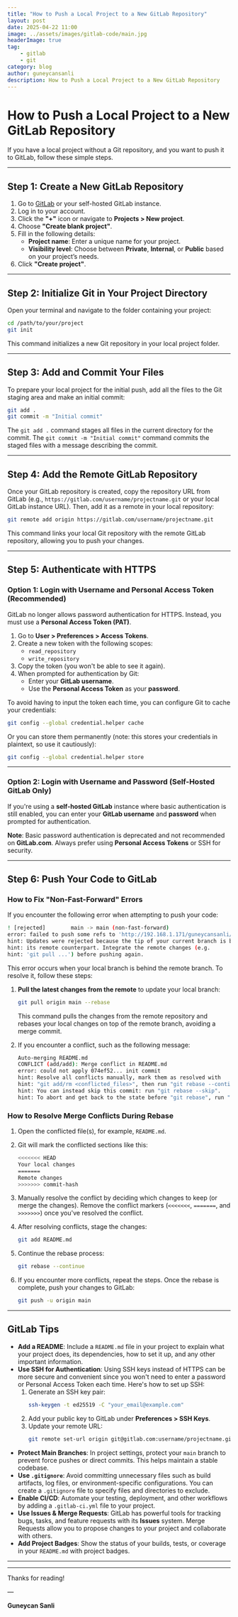 ```yaml
---
title: "How to Push a Local Project to a New GitLab Repository"
layout: post
date: 2025-04-22 11:00
image: ../assets/images/gitlab-code/main.jpg
headerImage: true
tag:
    - gitlab
    - git
category: blog
author: guneycansanli
description: How to Push a Local Project to a New GitLab Repository
---
```


# How to Push a Local Project to a New GitLab Repository

If you have a local project without a Git repository, and you want to push it to GitLab, follow these simple steps.

---

## Step 1: Create a New GitLab Repository

1. Go to [GitLab](https://gitlab.com) or your self-hosted GitLab instance.
2. Log in to your account.
3. Click the **"+"** icon or navigate to **Projects > New project**.
4. Choose **"Create blank project"**.
5. Fill in the following details:
   - **Project name**: Enter a unique name for your project.
   - **Visibility level**: Choose between **Private**, **Internal**, or **Public** based on your project’s needs.
6. Click **"Create project"**.

---

## Step 2: Initialize Git in Your Project Directory

Open your terminal and navigate to the folder containing your project:

```bash
cd /path/to/your/project
git init
```

This command initializes a new Git repository in your local project folder.

---

## Step 3: Add and Commit Your Files

To prepare your local project for the initial push, add all the files to the Git staging area and make an initial commit:

```bash
git add .
git commit -m "Initial commit"
```

The `git add .` command stages all files in the current directory for the commit. The `git commit -m "Initial commit"` command commits the staged files with a message describing the commit.

---

## Step 4: Add the Remote GitLab Repository

Once your GitLab repository is created, copy the repository URL from GitLab (e.g., `https://gitlab.com/username/projectname.git` or your local GitLab instance URL). Then, add it as a remote in your local repository:

```bash
git remote add origin https://gitlab.com/username/projectname.git
```

This command links your local Git repository with the remote GitLab repository, allowing you to push your changes.

---

## Step 5: Authenticate with HTTPS

### Option 1: Login with Username and Personal Access Token (Recommended)

GitLab no longer allows password authentication for HTTPS. Instead, you must use a **Personal Access Token (PAT)**.

1. Go to **User > Preferences > Access Tokens**.
2. Create a new token with the following scopes:
   - `read_repository`
   - `write_repository`
3. Copy the token (you won't be able to see it again).
4. When prompted for authentication by Git:
   - Enter your **GitLab username**.
   - Use the **Personal Access Token** as your **password**.

To avoid having to input the token each time, you can configure Git to cache your credentials:

```bash
git config --global credential.helper cache
```

Or you can store them permanently (note: this stores your credentials in plaintext, so use it cautiously):

```bash
git config --global credential.helper store
```

---

### Option 2: Login with Username and Password (Self-Hosted GitLab Only)

If you're using a **self-hosted GitLab** instance where basic authentication is still enabled, you can enter your **GitLab username** and **password** when prompted for authentication.

**Note**: Basic password authentication is deprecated and not recommended on **GitLab.com**. Always prefer using **Personal Access Tokens** or SSH for security.

---

## Step 6: Push Your Code to GitLab

### How to Fix "Non-Fast-Forward" Errors

If you encounter the following error when attempting to push your code:

```bash
! [rejected]        main -> main (non-fast-forward)
error: failed to push some refs to 'http://192.168.1.171/guneycansanli/fast-api-ai.git'
hint: Updates were rejected because the tip of your current branch is behind
hint: its remote counterpart. Integrate the remote changes (e.g.
hint: 'git pull ...') before pushing again.
```

This error occurs when your local branch is behind the remote branch. To resolve it, follow these steps:

1. **Pull the latest changes from the remote** to update your local branch:

   ```bash
   git pull origin main --rebase
   ```

   This command pulls the changes from the remote repository and rebases your local changes on top of the remote branch, avoiding a merge commit.

2. If you encounter a conflict, such as the following message:

   ```bash
   Auto-merging README.md
   CONFLICT (add/add): Merge conflict in README.md
   error: could not apply 074ef52... init commit
   hint: Resolve all conflicts manually, mark them as resolved with
   hint: "git add/rm <conflicted_files>", then run "git rebase --continue".
   hint: You can instead skip this commit: run "git rebase --skip".
   hint: To abort and get back to the state before "git rebase", run "git rebase --abort".
   ```

### How to Resolve Merge Conflicts During Rebase

1. Open the conflicted file(s), for example, `README.md`.
2. Git will mark the conflicted sections like this:

   ```bash
   <<<<<<< HEAD
   Your local changes
   =======
   Remote changes
   >>>>>>> commit-hash
   ```

3. Manually resolve the conflict by deciding which changes to keep (or merge the changes). Remove the conflict markers (`<<<<<<<`, `=======`, and `>>>>>>>`) once you've resolved the conflict.
4. After resolving conflicts, stage the changes:

   ```bash
   git add README.md
   ```

5. Continue the rebase process:

   ```bash
   git rebase --continue
   ```

6. If you encounter more conflicts, repeat the steps. Once the rebase is complete, push your changes to GitLab:

   ```bash
   git push -u origin main
   ```

---

## GitLab Tips

- **Add a README**: Include a `README.md` file in your project to explain what your project does, its dependencies, how to set it up, and any other important information.
- **Use SSH for Authentication**: Using SSH keys instead of HTTPS can be more secure and convenient since you won't need to enter a password or Personal Access Token each time. Here's how to set up SSH:
  1. Generate an SSH key pair:
     ```bash
     ssh-keygen -t ed25519 -C "your_email@example.com"
     ```
  2. Add your public key to GitLab under **Preferences > SSH Keys**.
  3. Update your remote URL:
     ```bash
     git remote set-url origin git@gitlab.com:username/projectname.git
     ```
- **Protect Main Branches**: In project settings, protect your `main` branch to prevent force pushes or direct commits. This helps maintain a stable codebase.
- **Use `.gitignore`**: Avoid committing unnecessary files such as build artifacts, log files, or environment-specific configurations. You can create a `.gitignore` file to specify files and directories to exclude.
- **Enable CI/CD**: Automate your testing, deployment, and other workflows by adding a `.gitlab-ci.yml` file to your project.
- **Use Issues & Merge Requests**: GitLab has powerful tools for tracking bugs, tasks, and feature requests with its **Issues** system. Merge Requests allow you to propose changes to your project and collaborate with others.
- **Add Project Badges**: Show the status of your builds, tests, or coverage in your `README.md` with project badges.

---


---

Thanks for reading!

—

**Guneycan Sanli**
